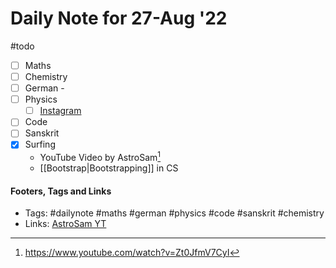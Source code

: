 # Daily Note for 27-Aug '22
#todo
- [ ] Maths
- [ ] Chemistry
- [ ] German - 
- [ ] Physics
	- [ ] [Instagram](https://www.instagram.com/physics.infographics/)
- [ ] Code
- [ ] Sanskrit
- [x] Surfing
	-  YouTube Video by AstroSam[^1]
	- [[Bootstrap|Bootstrapping]] in CS

#### Footers, Tags and Links
- Tags: #dailynote #maths #german #physics #code #sanskrit #chemistry
- Links: [AstroSam YT](https://www.youtube.com/watch?v=Zt0JfmV7CyI)

[^1]:https://www.youtube.com/watch?v=Zt0JfmV7CyI
